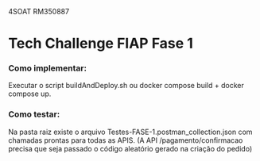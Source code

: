 4SOAT
RM350887

# Tech Challenge FIAP Fase 1

### Como implementar:
Executar o script buildAndDeploy.sh ou docker compose build + docker compose up.

### Como testar:
Na pasta raiz existe o arquivo Testes-FASE-1.postman_collection.json com chamadas prontas para todas as APIS. (A API /pagamento/confirmacao precisa que seja passado o código aleatório gerado na criação do pedido)
